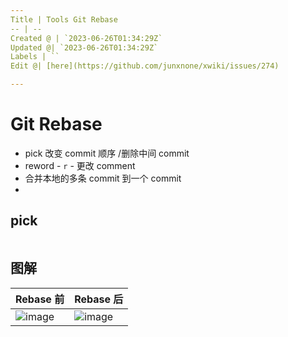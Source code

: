 ```yaml
---
Title | Tools Git Rebase
-- | --
Created @ | `2023-06-26T01:34:29Z`
Updated @| `2023-06-26T01:34:29Z`
Labels | ``
Edit @| [here](https://github.com/junxnone/xwiki/issues/274)

---
```

# Git Rebase
- pick 改变 commit 顺序 /删除中间 commit
- reword - `r` - 更改 comment
- 合并本地的多条 commit 到一个 commit
- 

## pick

```

```


## 图解

Rebase 前 | Rebase 后
-- | --
![image](https://github.com/junxnone/xwiki/assets/2216970/801ca277-58fb-454f-957e-ab04afe6b8e3) | ![image](https://github.com/junxnone/xwiki/assets/2216970/8d94378b-0e69-42f9-a3b2-a921b3140442)

